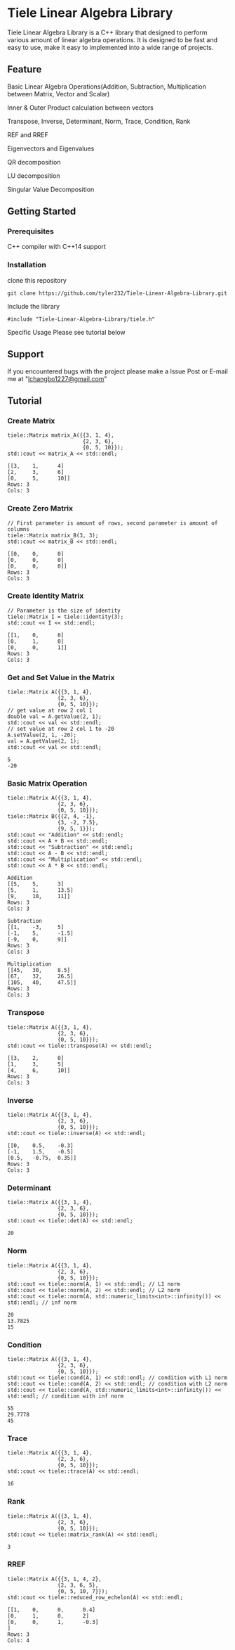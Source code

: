 # Tiele Linear Algebra Library

Tiele Linear Algebra Library is a C++ library that designed to perform various amount of linear algebra operations. It is designed to be fast and easy to use, make it easy to implemented into a wide range of projects.

## Feature

Basic Linear Algebra Operations(Addition, Subtraction, Multiplication between Matrix, Vector and Scalar)

Inner & Outer Product calculation between vectors

Transpose, Inverse, Determinant, Norm, Trace, Condition, Rank

REF and RREF

Eigenvectors and Eigenvalues

QR decomposition

LU decomposition

Singular Value Decomposition

## Getting Started

### Prerequisites
C++ compiler with C++14 support

### Installation
clone this repository

```{bash}
git clone https://github.com/tyler232/Tiele-Linear-Algebra-Library.git
```

Include the library
```{C++}
#include "Tiele-Linear-Algebra-Library/tiele.h"
```

Specific Usage Please see tutorial below

## Support
If you encountered bugs with the project please make a Issue Post or E-mail me at "lchangbo1227@gmail.com"

## Tutorial

### Create Matrix
```{C++}
tiele::Matrix matrix_A({{3, 1, 4},
                        {2, 3, 6},
                        {0, 5, 10}});
std::cout << matrix_A << std::endl;
```
```{txt}
[[3,    1,      4]
[2,     3,      6]
[0,     5,      10]]
Rows: 3
Cols: 3
```

### Create Zero Matrix
```{C++}
// First parameter is amount of rows, second parameter is amount of columns
tiele::Matrix matrix_B(3, 3);
std::cout << matrix_B << std::endl;
```
```{txt}
[[0,    0,      0]
[0,     0,      0]
[0,     0,      0]]
Rows: 3
Cols: 3
```

### Create Identity Matrix
```{C++}
// Parameter is the size of identity
tiele::Matrix I = tiele::identity(3);
std::cout << I << std::endl;
```
```{txt}
[[1,    0,      0]
[0,     1,      0]
[0,     0,      1]]
Rows: 3
Cols: 3
```

### Get and Set Value in the Matrix
```{C++}
tiele::Matrix A({{3, 1, 4},
                {2, 3, 6},
                {0, 5, 10}});
// get value at row 2 col 1
double val = A.getValue(2, 1);
std::cout << val << std::endl;
// set value at row 2 col 1 to -20
A.setValue(2, 1, -20);
val = A.getValue(2, 1);
std::cout << val << std::endl;
```
```{txt}
5
-20
```

### Basic Matrix Operation
```{C++}
tiele::Matrix A({{3, 1, 4},
                {2, 3, 6},
                {0, 5, 10}});
tiele::Matrix B({{2, 4, -1},
                {3, -2, 7.5},
                {9, 5, 1}});
std::cout << "Addition" << std::endl;
std::cout << A + B << std::endl;
std::cout << "Subtraction" << std::endl;
std::cout << A - B << std::endl;
std::cout << "Multiplication" << std::endl;
std::cout << A * B << std::endl;
```
```{txt}
Addition
[[5,    5,      3]
[5,     1,      13.5]
[9,     10,     11]]
Rows: 3
Cols: 3

Subtraction
[[1,    -3,     5]
[-1,    5,      -1.5]
[-9,    0,      9]]
Rows: 3
Cols: 3

Multiplication
[[45,   30,     8.5]
[67,    32,     26.5]
[105,   40,     47.5]]
Rows: 3
Cols: 3
```

### Transpose
```{C++}
tiele::Matrix A({{3, 1, 4},
                {2, 3, 6},
                {0, 5, 10}});
std::cout << tiele::transpose(A) << std::endl;
```
```{txt}
[[3,    2,      0]
[1,     3,      5]
[4,     6,      10]]
Rows: 3
Cols: 3
```

### Inverse
```{C++}
tiele::Matrix A({{3, 1, 4},
                {2, 3, 6},
                {0, 5, 10}});
std::cout << tiele::inverse(A) << std::endl;
```
```{txt}
[[0,    0.5,    -0.3]
[-1,    1.5,    -0.5]
[0.5,   -0.75,  0.35]]
Rows: 3
Cols: 3
```

### Determinant
```{C++}
tiele::Matrix A({{3, 1, 4},
                {2, 3, 6},
                {0, 5, 10}});
std::cout << tiele::det(A) << std::endl;
```
```{txt}
20
```

### Norm
```{C++}
tiele::Matrix A({{3, 1, 4},
                {2, 3, 6},
                {0, 5, 10}});
std::cout << tiele::norm(A, 1) << std::endl; // L1 norm
std::cout << tiele::norm(A, 2) << std::endl; // L2 norm
std::cout << tiele::norm(A, std::numeric_limits<int>::infinity()) << std::endl; // inf norm
```
```{txt}
20
13.7825
15
```

### Condition
```{C++}
tiele::Matrix A({{3, 1, 4},
                {2, 3, 6},
                {0, 5, 10}});
std::cout << tiele::cond(A, 1) << std::endl; // condition with L1 norm
std::cout << tiele::cond(A, 2) << std::endl; // condition with L2 norm
std::cout << tiele::cond(A, std::numeric_limits<int>::infinity()) << std::endl; // condition with inf norm
```
```{txt}
55
29.7778
45
```

### Trace
```{C++}
tiele::Matrix A({{3, 1, 4},
                {2, 3, 6},
                {0, 5, 10}});
std::cout << tiele::trace(A) << std::endl;
```
```{txt}
16
```

### Rank
```{C++}
tiele::Matrix A({{3, 1, 4},
                {2, 3, 6},
                {0, 5, 10}});
std::cout << tiele::matrix_rank(A) << std::endl;
```
```{txt}
3
```

### RREF
```{C++}
tiele::Matrix A({{3, 1, 4, 2},
                {2, 3, 6, 5},
                {0, 5, 10, 7}});
std::cout << tiele::reduced_row_echelon(A) << std::endl;
```
```{txt}
[[1,    0,      0,      0.4]
[0,     1,      0,      2]
[0,     0,      1,      -0.3]
]
Rows: 3
Cols: 4
```

